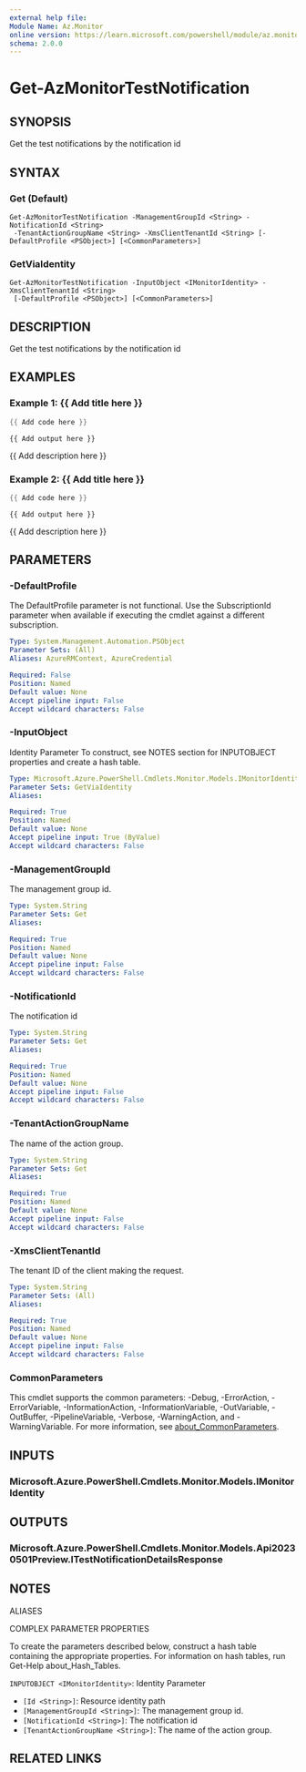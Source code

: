 ```yaml
---
external help file:
Module Name: Az.Monitor
online version: https://learn.microsoft.com/powershell/module/az.monitor/get-azmonitortestnotification
schema: 2.0.0
---
```


# Get-AzMonitorTestNotification

## SYNOPSIS
Get the test notifications by the notification id

## SYNTAX

### Get (Default)
```
Get-AzMonitorTestNotification -ManagementGroupId <String> -NotificationId <String>
 -TenantActionGroupName <String> -XmsClientTenantId <String> [-DefaultProfile <PSObject>] [<CommonParameters>]
```

### GetViaIdentity
```
Get-AzMonitorTestNotification -InputObject <IMonitorIdentity> -XmsClientTenantId <String>
 [-DefaultProfile <PSObject>] [<CommonParameters>]
```

## DESCRIPTION
Get the test notifications by the notification id

## EXAMPLES

### Example 1: {{ Add title here }}
```powershell
{{ Add code here }}
```

```output
{{ Add output here }}
```

{{ Add description here }}

### Example 2: {{ Add title here }}
```powershell
{{ Add code here }}
```

```output
{{ Add output here }}
```

{{ Add description here }}

## PARAMETERS

### -DefaultProfile
The DefaultProfile parameter is not functional.
Use the SubscriptionId parameter when available if executing the cmdlet against a different subscription.

```yaml
Type: System.Management.Automation.PSObject
Parameter Sets: (All)
Aliases: AzureRMContext, AzureCredential

Required: False
Position: Named
Default value: None
Accept pipeline input: False
Accept wildcard characters: False
```

### -InputObject
Identity Parameter
To construct, see NOTES section for INPUTOBJECT properties and create a hash table.

```yaml
Type: Microsoft.Azure.PowerShell.Cmdlets.Monitor.Models.IMonitorIdentity
Parameter Sets: GetViaIdentity
Aliases:

Required: True
Position: Named
Default value: None
Accept pipeline input: True (ByValue)
Accept wildcard characters: False
```

### -ManagementGroupId
The management group id.

```yaml
Type: System.String
Parameter Sets: Get
Aliases:

Required: True
Position: Named
Default value: None
Accept pipeline input: False
Accept wildcard characters: False
```

### -NotificationId
The notification id

```yaml
Type: System.String
Parameter Sets: Get
Aliases:

Required: True
Position: Named
Default value: None
Accept pipeline input: False
Accept wildcard characters: False
```

### -TenantActionGroupName
The name of the action group.

```yaml
Type: System.String
Parameter Sets: Get
Aliases:

Required: True
Position: Named
Default value: None
Accept pipeline input: False
Accept wildcard characters: False
```

### -XmsClientTenantId
The tenant ID of the client making the request.

```yaml
Type: System.String
Parameter Sets: (All)
Aliases:

Required: True
Position: Named
Default value: None
Accept pipeline input: False
Accept wildcard characters: False
```

### CommonParameters
This cmdlet supports the common parameters: -Debug, -ErrorAction, -ErrorVariable, -InformationAction, -InformationVariable, -OutVariable, -OutBuffer, -PipelineVariable, -Verbose, -WarningAction, and -WarningVariable. For more information, see [about_CommonParameters](http://go.microsoft.com/fwlink/?LinkID=113216).

## INPUTS

### Microsoft.Azure.PowerShell.Cmdlets.Monitor.Models.IMonitorIdentity

## OUTPUTS

### Microsoft.Azure.PowerShell.Cmdlets.Monitor.Models.Api20230501Preview.ITestNotificationDetailsResponse

## NOTES

ALIASES

COMPLEX PARAMETER PROPERTIES

To create the parameters described below, construct a hash table containing the appropriate properties. For information on hash tables, run Get-Help about_Hash_Tables.


`INPUTOBJECT <IMonitorIdentity>`: Identity Parameter
  - `[Id <String>]`: Resource identity path
  - `[ManagementGroupId <String>]`: The management group id.
  - `[NotificationId <String>]`: The notification id
  - `[TenantActionGroupName <String>]`: The name of the action group.

## RELATED LINKS

